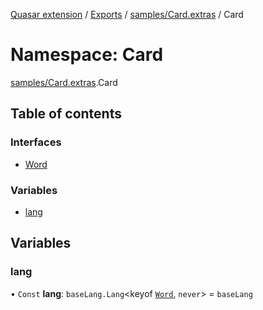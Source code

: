 [Quasar extension](../index.md) / [Exports](../modules.md) / [samples/Card.extras](samples_Card_extras.md) / Card

# Namespace: Card

[samples/Card.extras](samples_Card_extras.md).Card

## Table of contents

### Interfaces

- [Word](../interfaces/samples_Card_extras.Card.Word.md)

### Variables

- [lang](samples_Card_extras.Card.md#lang)

## Variables

### lang

• `Const` **lang**: `baseLang.Lang`<keyof [`Word`](../interfaces/samples_Card_extras.Card.Word.md), `never`\> = `baseLang`
